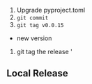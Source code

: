 1. Upgrade pyproject.toml
2. `git commit`
3. `git tag v0.0.15` 
- new version

1. git tag the release
'
## Local Release